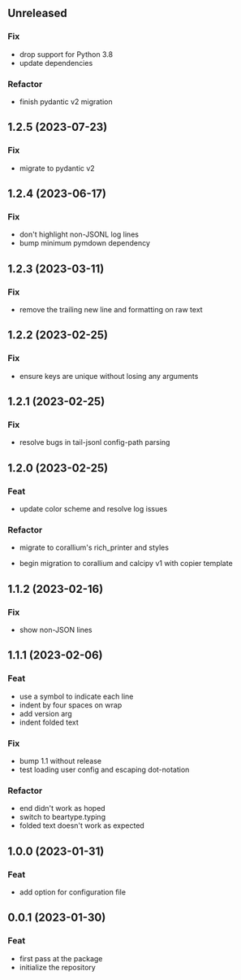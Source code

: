 ## Unreleased

### Fix

- drop support for Python 3.8
- update dependencies

### Refactor

- finish pydantic v2 migration

## 1.2.5 (2023-07-23)

### Fix

- migrate to pydantic v2

## 1.2.4 (2023-06-17)

### Fix

- don't highlight non-JSONL log lines
- bump minimum pymdown dependency

## 1.2.3 (2023-03-11)

### Fix

- remove the trailing new line and formatting on raw text

## 1.2.2 (2023-02-25)

### Fix

- ensure keys are unique without losing any arguments

## 1.2.1 (2023-02-25)

### Fix

- resolve bugs in tail-jsonl config-path parsing

## 1.2.0 (2023-02-25)

### Feat

- update color scheme and resolve log issues

### Refactor

- migrate to corallium's rich_printer and styles


- begin migration to corallium and calcipy v1 with copier template

## 1.1.2 (2023-02-16)

### Fix

- show non-JSON lines

## 1.1.1 (2023-02-06)

### Feat

- use a symbol to indicate each line
- indent by four spaces on wrap
- add version arg
- indent folded text

### Fix

- bump 1.1 without release
- test loading user config and escaping dot-notation

### Refactor

- end didn't work as hoped
- switch to beartype.typing
- folded text doesn't work as expected

## 1.0.0 (2023-01-31)

### Feat

- add option for configuration file

## 0.0.1 (2023-01-30)

### Feat

- first pass at the package
- initialize the repository
